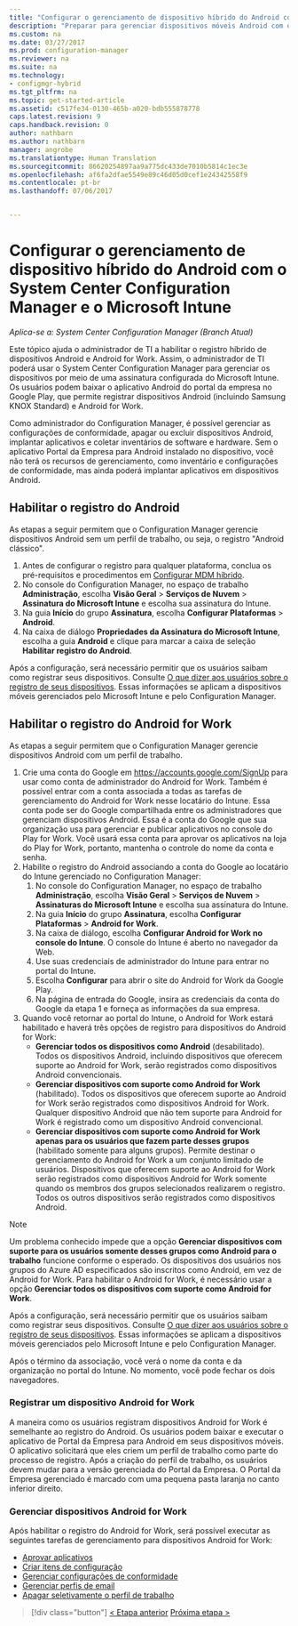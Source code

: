 ```yaml
---
title: "Configurar o gerenciamento de dispositivo híbrido do Android com o System Center Configuration Manager e o Microsoft Intune | Microsoft Docs"
description: "Preparar para gerenciar dispositivos móveis Android com o Configuration Manager e o Intune."
ms.custom: na
ms.date: 03/27/2017
ms.prod: configuration-manager
ms.reviewer: na
ms.suite: na
ms.technology:
- configmgr-hybrid
ms.tgt_pltfrm: na
ms.topic: get-started-article
ms.assetid: c517fe34-0130-465b-a020-bdb555878778
caps.latest.revision: 9
caps.handback.revision: 0
author: nathbarn
ms.author: nathbarn
manager: angrobe
ms.translationtype: Human Translation
ms.sourcegitcommit: 86620254897aa9a775dc433de7010b5814c1ec3e
ms.openlocfilehash: af6fa2dfae5549e89c46d05d0cef1e24342558f9
ms.contentlocale: pt-br
ms.lasthandoff: 07/06/2017


---
```

# <a name="set-up-android-hybrid-device-management-with-system-center-configuration-manager-and-microsoft-intune"></a>Configurar o gerenciamento de dispositivo híbrido do Android com o System Center Configuration Manager e o Microsoft Intune

*Aplica-se a: System Center Configuration Manager (Branch Atual)*

Este tópico ajuda o administrador de TI a habilitar o registro híbrido de dispositivos Android e Android for Work. Assim, o administrador de TI poderá usar o System Center Configuration Manager para gerenciar os dispositivos por meio de uma assinatura configurada do Microsoft Intune. Os usuários podem baixar o aplicativo Android do portal da empresa no Google Play, que permite registrar dispositivos Android (incluindo Samsung KNOX Standard) e Android for Work.

Como administrador do Configuration Manager, é possível gerenciar as configurações de conformidade, apagar ou excluir dispositivos Android, implantar aplicativos e coletar inventários de software e hardware. Sem o aplicativo Portal da Empresa para Android instalado no dispositivo, você não terá os recursos de gerenciamento, como inventário e configurações de conformidade, mas ainda poderá implantar aplicativos em dispositivos Android.  

## <a name="enable-android-enrollment"></a>Habilitar o registro do Android  
As etapas a seguir permitem que o Configuration Manager gerencie dispositivos Android sem um perfil de trabalho, ou seja, o registro "Android clássico".

1. Antes de configurar o registro para qualquer plataforma, conclua os pré-requisitos e procedimentos em [Configurar MDM híbrido](setup-hybrid-mdm.md).  
2. No console do Configuration Manager, no espaço de trabalho **Administração**, escolha **Visão Geral** > **Serviços de Nuvem** > **Assinatura do Microsoft Intune** e escolha sua assinatura do Intune.  
3. Na guia **Início** do grupo **Assinatura**, escolha **Configurar Plataformas** > **Android**.  
4. Na caixa de diálogo **Propriedades da Assinatura do Microsoft Intune**, escolha a guia **Android** e clique para marcar a caixa de seleção **Habilitar registro do Android**.  

 Após a configuração, será necessário permitir que os usuários saibam como registrar seus dispositivos. Consulte [O que dizer aos usuários sobre o registro de seus dispositivos](https://docs.microsoft.com/intune/deploy-use/what-to-tell-your-end-users-about-using-microsoft-intune). Essas informações se aplicam a dispositivos móveis gerenciados pelo Microsoft Intune e pelo Configuration Manager.

## <a name="enable-android-for-work-enrollment"></a>Habilitar o registro do Android for Work
As etapas a seguir permitem que o Configuration Manager gerencie dispositivos Android com um perfil de trabalho.

1. Crie uma conta do Google em https://accounts.google.com/SignUp para usar como conta de administrador do Android for Work. Também é possível entrar com a conta associada a todas as tarefas de gerenciamento do Android for Work nesse locatário do Intune. Essa conta pode ser do Google compartilhada entre os administradores que gerenciam dispositivos Android. Essa é a conta do Google que sua organização usa para gerenciar e publicar aplicativos no console do Play for Work. Você usará essa conta para aprovar os aplicativos na loja do Play for Work, portanto, mantenha o controle do nome da conta e senha.
2. Habilite o registro do Android associando a conta do Google ao locatário do Intune gerenciado no Configuration Manager:
   1. No console do Configuration Manager, no espaço de trabalho **Administração**, escolha **Visão Geral** > **Serviços de Nuvem** > **Assinaturas do Microsoft Intune** e escolha sua assinatura do Intune.
   2. Na guia **Início** do grupo **Assinatura**, escolha **Configurar Plataformas** > **Android for Work**.
   3. Na caixa de diálogo, escolha **Configurar Android for Work no console do Intune**. O console do Intune é aberto no navegador da Web.
   4. Use suas credenciais de administrador do Intune para entrar no portal do Intune.
   5. Escolha **Configurar** para abrir o site do Android for Work da Google Play.
   6. Na página de entrada do Google, insira as credenciais da conta do Google da etapa 1 e forneça as informações da sua empresa.
3. Quando você retornar ao portal do Intune, o Android for Work estará habilitado e haverá três opções de registro para dispositivos do Android for Work:
   - **Gerenciar todos os dispositivos como Android** (desabilitado). Todos os dispositivos Android, incluindo dispositivos que oferecem suporte ao Android for Work, serão registrados como dispositivos Android convencionais.
   - **Gerenciar dispositivos com suporte como Android for Work** (habilitado). Todos os dispositivos que oferecem suporte ao Android for Work serão registrados como dispositivos Android for Work. Qualquer dispositivo Android que não tem suporte para Android for Work é registrado como um dispositivo Android convencional.
   - **Gerenciar dispositivos com suporte como Android for Work apenas para os usuários que fazem parte desses grupos** (habilitado somente para alguns grupos). Permite destinar o gerenciamento do Android for Work a um conjunto limitado de usuários. Dispositivos que oferecem suporte ao Android for Work serão registrados como dispositivos Android for Work somente quando os membros dos grupos selecionados realizarem o registro. Todos os outros dispositivos serão registrados como dispositivos Android.

> [!NOTE]
> Um problema conhecido impede que a opção **Gerenciar dispositivos com suporte para os usuários somente desses grupos como Android para o trabalho** funcione conforme o esperado. Os dispositivos dos usuários nos grupos do Azure AD especificados são inscritos como Android, em vez de Android for Work. Para habilitar o Android for Work, é necessário usar a opção **Gerenciar todos os dispositivos com suporte como Android for Work**.


Após a configuração, será necessário permitir que os usuários saibam como registrar seus dispositivos. Consulte [O que dizer aos usuários sobre o registro de seus dispositivos](https://docs.microsoft.com/intune/deploy-use/what-to-tell-your-end-users-about-using-microsoft-intune). Essas informações se aplicam a dispositivos móveis gerenciados pelo Microsoft Intune e pelo Configuration Manager.

Após o término da associação, você verá o nome da conta e da organização no portal do Intune. No momento, você pode fechar os dois navegadores.

### <a name="enroll-an-android-for-work-device"></a>Registrar um dispositivo Android for Work
A maneira como os usuários registram dispositivos Android for Work é semelhante ao registro do Android. Os usuários podem baixar e executar o aplicativo de Portal da Empresa para Android em seus dispositivos móveis. O aplicativo solicitará que eles criem um perfil de trabalho como parte do processo de registro. Após a criação do perfil de trabalho, os usuários devem mudar para a versão gerenciada do Portal da Empresa. O Portal da Empresa gerenciado é marcado com uma pequena pasta laranja no canto inferior direito.

### <a name="manage-android-for-work-devices"></a>Gerenciar dispositivos Android for Work
Após habilitar o registro do Android for Work, será possível executar as seguintes tarefas de gerenciamento para dispositivos Android for Work:
- [Aprovar aplicativos](/sccm/mdm/deploy-use/creating-android-applications#approve-and-deploy-android-for-work-apps)
- [Criar itens de configuração](/sccm/mdm/deploy-use/create-configuration-items-for-android-for-work-devices-managed-without-the-client)
- [Gerenciar configurações de conformidade](/sccm/mdm/deploy-use/create-configuration-items-for-android-for-work-devices-managed-without-the-client)
- [Gerenciar perfis de email](/sccm/mdm/deploy-use/create-exchange-activesync-profiles)
- [Apagar seletivamente o perfil de trabalho](/sccm/mdm/deploy-use/wipe-lock-reset-devices#selective-wipe)

> [!div class="button"]
[< Etapa anterior](create-service-connection-point.md)  [Próxima etapa >](set-up-additional-management.md)

